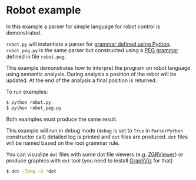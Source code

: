 # Robot example

In this example a parser for simple language for robot control is demonstrated.

`robot.py` will instantiate a parser for [grammar defined using
Python](http://textx.github.io/Arpeggio/grammars/#grammars-written-in-python).
`robot_peg.py` is the same parser but constructed using a [PEG
grammar](http://textx.github.io/Arpeggio/grammars/#grammars-written-in-peg-notations)
defined in file `robot.peg`.

This example demonstrates how to interpret the program on robot language using
semantic analysis. During analysis a position of the robot will be updated.
At the end of the analysis a final position is returned.

To run examples:

```bash
$ python robot.py
$ python robot_peg.py
```

Both examples must produce the same result.

This example will run in debug mode (`debug` is set to `True` in `ParserPython`
constructor call) detailed log is printed and `dot` files are produced. `dot`
files will be named based on the root grammar rule.

You can visualize `dot` files with some dot file viewers (e.g.
[ZGRViewer](http://zvtm.sourceforge.net/zgrviewer.html)) or produce graphics
with `dot` tool (you need to install [GraphViz](http://www.graphviz.org/) for
that)

```bash
$ dot -Tpng -O *dot
```

